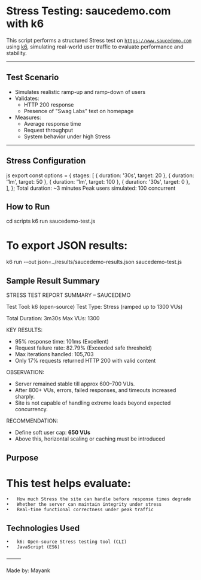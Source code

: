 # Stress Testing: saucedemo.com with k6

This script performs a structured Stress test on [`https://www.saucedemo.com`](https://www.saucedemo.com) using [k6](https://k6.io), simulating real-world user traffic to evaluate performance and stability.

---

## Test Scenario

- Simulates realistic ramp-up and ramp-down of users
- Validates:
  - HTTP 200 response
  - Presence of "Swag Labs" text on homepage
- Measures:
  - Average response time
  - Request throughput
  - System behavior under high Stress

---

## Stress Configuration

js
export const options = {
  stages: [
    { duration: '30s', target: 20 },
    { duration: '1m', target: 50 },
    { duration: '1m', target: 100 },
    { duration: '30s', target: 0 },
  ],
};
Total duration: ~3 minutes
Peak users simulated: 100 concurrent

## How to Run
cd scripts
k6 run saucedemo-test.js

# To export JSON results:
k6 run --out json=../results/saucedemo-results.json saucedemo-test.js


## Sample Result Summary

STRESS TEST REPORT SUMMARY – SAUCEDEMO

Test Tool: k6 (open-source)
Test Type: Stress (ramped up to 1300 VUs)

Total Duration: 3m30s
Max VUs: 1300

KEY RESULTS:
- 95% response time: 101ms (Excellent)
- Request failure rate: 82.79% (Exceeded safe threshold)
- Max iterations handled: 105,703
- Only 17% requests returned HTTP 200 with valid content

OBSERVATION:
- Server remained stable till approx 600–700 VUs.
- After 800+ VUs, errors, failed responses, and timeouts increased sharply.
- Site is not capable of handling extreme loads beyond expected concurrency.

RECOMMENDATION:
- Define soft user cap: **650 VUs**
- Above this, horizontal scaling or caching must be introduced

## Purpose

# This test helps evaluate:
	•	How much Stress the site can handle before response times degrade
	•	Whether the server can maintain integrity under stress
	•	Real-time functional correctness under peak traffic

 ## Technologies Used
	•	k6: Open-source Stress testing tool (CLI)
	•	JavaScript (ES6)

⸻

Made by: Mayank
